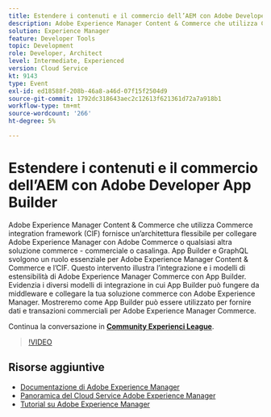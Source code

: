 ```yaml
---
title: Estendere i contenuti e il commercio dell’AEM con Adobe Developer App Builder
description: Adobe Experience Manager Content & Commerce che utilizza Commerce integration framework (CIF) fornisce un’architettura flessibile per collegare Adobe Experience Manager con Adobe Commerce o qualsiasi altra soluzione commerce - commerciale o casalinga. App Builder e GraphQL svolgono un ruolo essenziale per Adobe Experience Manager Content & Commerce e l’CIF. Questo intervento illustra l’integrazione e i modelli di estensibilità di Adobe Experience Manager Commerce con App Builder. Evidenzia i diversi modelli di integrazione in cui App Builder può fungere da middleware e collegare la tua soluzione commerce con Adobe Experience Manager. Mostreremo come App Builder può essere utilizzato per fornire dati e transazioni commerciali per Adobe Experience Manager Commerce.
solution: Experience Manager
feature: Developer Tools
topic: Development
role: Developer, Architect
level: Intermediate, Experienced
version: Cloud Service
kt: 9143
type: Event
exl-id: ed18588f-208b-46a8-a46d-07f15f2504d9
source-git-commit: 1792dc318643aec2c12613f621361d72a7a918b1
workflow-type: tm+mt
source-wordcount: '266'
ht-degree: 5%

---
```


# Estendere i contenuti e il commercio dell’AEM con Adobe Developer App Builder

Adobe Experience Manager Content &amp; Commerce che utilizza Commerce integration framework (CIF) fornisce un’architettura flessibile per collegare Adobe Experience Manager con Adobe Commerce o qualsiasi altra soluzione commerce - commerciale o casalinga. App Builder e GraphQL svolgono un ruolo essenziale per Adobe Experience Manager Content &amp; Commerce e l’CIF. Questo intervento illustra l’integrazione e i modelli di estensibilità di Adobe Experience Manager Commerce con App Builder. Evidenzia i diversi modelli di integrazione in cui App Builder può fungere da middleware e collegare la tua soluzione commerce con Adobe Experience Manager. Mostreremo come App Builder può essere utilizzato per fornire dati e transazioni commerciali per Adobe Experience Manager Commerce.

Continua la conversazione in **[Community Experienci League](https://adobe.ly/3om4942)**.

>[!VIDEO](https://video.tv.adobe.com/v/337567/?quality=12&learn=on&hidetitle=true)

## Risorse aggiuntive

- [Documentazione di Adobe Experience Manager ](https://experienceleague.adobe.com/docs/experience-manager-cloud-service.html?lang=it)
- [Panoramica del Cloud Service Adobe Experience Manager](https://experienceleague.adobe.com/docs/experience-manager-cloud-service/overview/home.html)
- [Tutorial su Adobe Experience Manager](https://experienceleague.adobe.com/docs/experience-manager-tutorials.html)
